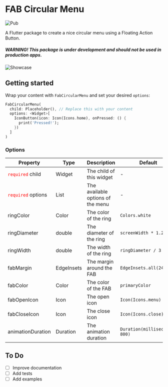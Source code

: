 # FAB Circular Menu 
![Pub](https://img.shields.io/pub/v/fab_circular_menu.svg)

A Flutter package to create a nice circular menu using a Floating Action Button.

##### WARNING! This package is under development and should not be used in production apps.

![Showcase](https://i.imgur.com/vjAvdoR.gif)

## Getting started

Wrap your content with `FabCircularMenu` and set your desired `options`:


```dart
FabCircularMenu(
  child: Placeholder(), // Replace this with your content
  options: <Widget>[
    IconButton(icon: Icon(Icons.home), onPressed: () {
      print('Pressed!');
    })
  ]
)
```

### Options

| Property | Type | Description | Default |
|----------|------|-------------|---------|
| <font color="ff0000">`required`</font> child | Widget | The child of this widget | - 
| <font color="ff0000">`required`</font> options | List<Widget> | The available options of the menu | -
| ringColor | Color | The color of the ring | `Colors.white`
| ringDiameter | double | The diameter of the ring | `screenWidth * 1.2`
| ringWidth | double | The width of the ring | `ringDiameter / 3`
| fabMargin | EdgeInsets | The margin around the FAB | `EdgeInsets.all(24.0)`
| fabColor | Color | The color of the FAB | `primaryColor`
| fabOpenIcon | Icon | The open icon | `Icon(Icons.menu)`
| fabCloseIcon | Icon | The close icon | `Icon(Icons.close)`
| animationDuration | Duration | The animation duration | `Duration(milliseconds: 800)`

## To Do

- [ ] Improve documentation
- [ ] Add tests
- [ ] Add examples